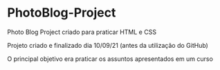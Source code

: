# PhotoBlog-Project

Photo Blog Project criado para praticar HTML e CSS

Projeto criado e finalizado dia 10/09/21 (antes da utilização do GitHub)

O principal objetivo era praticar os assuntos apresentados em um curso
